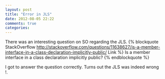 ```yaml
---
layout: post
title: "Error in JLS"
date: 2012-08-05 22:22
comments: true
categories: 
---
```

There was an interesting question on SO regarding the JLS. 
{% blockquote StackOverflow http://stackoverflow.com/questions/11638627/is-a-member-interface-in-a-class-declaration-implicitly-public/ Link %}
Is a member interface in a class declaration implicitly public?
{% endblockquote %}

I got to answer the question correctly.
Turns out the JLS was indeed wrong !.
